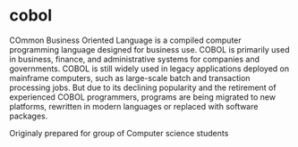 # cobol
COmmon Business Oriented Language is a compiled computer programming language designed for business use. COBOL is primarily used in business, finance, and administrative systems for companies and governments. 
COBOL is still widely used in legacy applications deployed on mainframe computers, such as large-scale batch and transaction processing jobs. But due to its declining popularity and the retirement of experienced COBOL programmers, programs are being migrated to new platforms, rewritten in modern languages or replaced with software packages.

Originaly prepared for  group of Computer science students 
